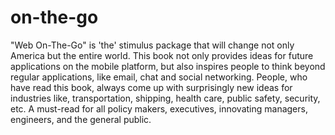 # on-the-go
"Web On-The-Go" is 'the' stimulus package that will change not only America but the entire world. This book not only provides ideas for future applications on the mobile platform, but also inspires people to think beyond regular applications, like email, chat and social networking. People, who have read this book, always come up with surprisingly new ideas for industries like, transportation, shipping, health care, public safety, security, etc. A must-read for all policy makers, executives, innovating managers, engineers, and the general public.
